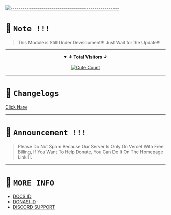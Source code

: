 [![-----------------------------------------------------](https://raw.githubusercontent.com/andreasbm/readme/master/assets/lines/colored.png)](#table-of-contents)

# 🛑 `Note !!!`
> This Module is Still Under Development!!! Just Wait for the Update!!!

---------

<details open align="center">
<summary><b>↓ Total Visitors ↓</b></summary>
<br>
<a href="https://www.instagram.com/fatih_frdaus"><img alt="Cute Count" src="https://count.getloli.com/get/@NeofetchNpc?theme=rule34"/></a>
</details>
</div>

---------

# 📍 `Changelogs`
[Click Hare]()

---------

# 🛑 `Announcement !!!`
> Please Do Not Spam Because Our Server Is Only On Vercel With Free Billing, If You Want To Help Donate, You Can Do It On The Homepage Link!!!.

---------

# 📍 `MORE INFO`
- [DOCS ID](https://github.com/NeofetchNpc/NeastooAPI/wiki/Documentation)
- [DONASI ID](https://saweria.co/YUSUP909)
- [DISCORD SUPPORT](https://discord.gg/y4W3yd5GU5)
